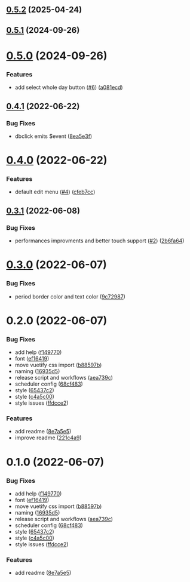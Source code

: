 

## [0.5.2](https://github.com/innovation-system/vuetify-week-scheduler/compare/v0.5.1...v0.5.2) (2025-04-24)

## [0.5.1](https://github.com/innovation-system/vuetify-week-scheduler/compare/v0.5.0...v0.5.1) (2024-09-26)

# [0.5.0](https://github.com/innovation-system/vuetify-week-scheduler/compare/v0.4.1...v0.5.0) (2024-09-26)


### Features

* add select whole day button ([#6](https://github.com/innovation-system/vuetify-week-scheduler/issues/6)) ([a081ecd](https://github.com/innovation-system/vuetify-week-scheduler/commit/a081ecdec6415c2827f49728060d16b304a33088))

## [0.4.1](https://github.com/innovation-system/vuetify-week-scheduler/compare/v0.4.0...v0.4.1) (2022-06-22)


### Bug Fixes

* dbclick emits $event ([8ea5e3f](https://github.com/innovation-system/vuetify-week-scheduler/commit/8ea5e3fec4b10c75d57a8dd3d2b323f8478d11d8))

# [0.4.0](https://github.com/innovation-system/vuetify-week-scheduler/compare/v0.3.1...v0.4.0) (2022-06-22)


### Features

* default edit menu ([#4](https://github.com/innovation-system/vuetify-week-scheduler/issues/4)) ([cfeb7cc](https://github.com/innovation-system/vuetify-week-scheduler/commit/cfeb7ccd83a25952d6212d752edd00ad080fccac))

## [0.3.1](https://github.com/innovation-system/vuetify-week-scheduler/compare/v0.3.0...v0.3.1) (2022-06-08)


### Bug Fixes

* performances improvments and better touch support ([#2](https://github.com/innovation-system/vuetify-week-scheduler/issues/2)) ([2b6fa64](https://github.com/innovation-system/vuetify-week-scheduler/commit/2b6fa64ac4b02aa33c7a01c5a78c820158ada30a))

# [0.3.0](https://github.com/innovation-system/vuetify-week-scheduler/compare/v0.2.0...v0.3.0) (2022-06-07)


### Bug Fixes

* period border color and text color ([9c72987](https://github.com/innovation-system/vuetify-week-scheduler/commit/9c72987d7ff255a28036d1a2df8f6a8dd5dec92e))

# 0.2.0 (2022-06-07)


### Bug Fixes

* add help ([f149770](https://github.com/innovation-system/vuetify-week-scheduler/commit/f149770d23c248cb723f2aa61689823219e47e44))
* font ([ef16419](https://github.com/innovation-system/vuetify-week-scheduler/commit/ef1641952ade68ee3fc4d235ad158bf69652a775))
* move vuetify css import ([b88597b](https://github.com/innovation-system/vuetify-week-scheduler/commit/b88597bb7e2e0ced5a4c9a630e835bbf0c555315))
* naming ([16935d5](https://github.com/innovation-system/vuetify-week-scheduler/commit/16935d5860de00229a4ab4df72f082be850f0a62))
* release script and workflows ([aea739c](https://github.com/innovation-system/vuetify-week-scheduler/commit/aea739c66f1dd811258602da71bd891c42cd1253))
* scheduler config ([68cf483](https://github.com/innovation-system/vuetify-week-scheduler/commit/68cf4838d2560f3e393fe59d617ee33240b6c017))
* style ([65437c2](https://github.com/innovation-system/vuetify-week-scheduler/commit/65437c245925186f3024d7eb86adb50a955e7caa))
* style ([c4a5c00](https://github.com/innovation-system/vuetify-week-scheduler/commit/c4a5c009d0713265bfcdb0ef361eff295ae1e61b))
* style issues ([ffdcce2](https://github.com/innovation-system/vuetify-week-scheduler/commit/ffdcce2d64c7e71214649b236ec15f461bbffe5f))


### Features

* add readme ([8e7a5e5](https://github.com/innovation-system/vuetify-week-scheduler/commit/8e7a5e56edcbb5c35078e26165ad72a134845299))
* improve readme ([221c4a9](https://github.com/innovation-system/vuetify-week-scheduler/commit/221c4a9c0134977bf7cd9bbd16ff305014726e87))

# 0.1.0 (2022-06-07)


### Bug Fixes

* add help ([f149770](https://github.com/innovation-system/vuetify-week-scheduler/commit/f149770d23c248cb723f2aa61689823219e47e44))
* font ([ef16419](https://github.com/innovation-system/vuetify-week-scheduler/commit/ef1641952ade68ee3fc4d235ad158bf69652a775))
* move vuetify css import ([b88597b](https://github.com/innovation-system/vuetify-week-scheduler/commit/b88597bb7e2e0ced5a4c9a630e835bbf0c555315))
* naming ([16935d5](https://github.com/innovation-system/vuetify-week-scheduler/commit/16935d5860de00229a4ab4df72f082be850f0a62))
* release script and workflows ([aea739c](https://github.com/innovation-system/vuetify-week-scheduler/commit/aea739c66f1dd811258602da71bd891c42cd1253))
* scheduler config ([68cf483](https://github.com/innovation-system/vuetify-week-scheduler/commit/68cf4838d2560f3e393fe59d617ee33240b6c017))
* style ([65437c2](https://github.com/innovation-system/vuetify-week-scheduler/commit/65437c245925186f3024d7eb86adb50a955e7caa))
* style ([c4a5c00](https://github.com/innovation-system/vuetify-week-scheduler/commit/c4a5c009d0713265bfcdb0ef361eff295ae1e61b))
* style issues ([ffdcce2](https://github.com/innovation-system/vuetify-week-scheduler/commit/ffdcce2d64c7e71214649b236ec15f461bbffe5f))


### Features

* add readme ([8e7a5e5](https://github.com/innovation-system/vuetify-week-scheduler/commit/8e7a5e56edcbb5c35078e26165ad72a134845299))